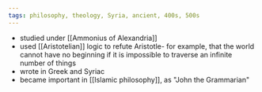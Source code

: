 ```yaml
---
tags: philosophy, theology, Syria, ancient, 400s, 500s
---
```


- studied under [[Ammonius of Alexandria]]
- used [[Aristotelian]] logic to refute Aristotle- for example, that the world cannot have no beginning if it is impossible to traverse an infinite number of things
- wrote in Greek and Syriac
- became important in [[Islamic philosophy]], as "John the Grammarian"